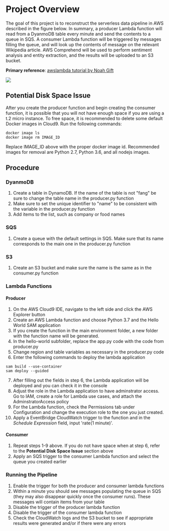 # Project Overview
The goal of this project is to reconstruct the serverless data pipeline in AWS described in the figure below. In summary, a producer Lambda function will read from a DyanmoDB table every minute and send the contents to a queue in SQS. A consumer Lambda function will be triggered by messages filling the queue, and will look up the contents of message on the relevant Wikipedia article. AWS Comprehend will be used to perform sentiment analysis and entity extraction, and the results will be uploaded to an S3 bucket. 

**Primary reference**: [awslambda tutorial by Noah Gift](https://github.com/noahgift/awslambda)

![](https://camo.githubusercontent.com/bb29cd924f9eb66730bbf7b0ed069a6ae03d2f1a/68747470733a2f2f757365722d696d616765732e67697468756275736572636f6e74656e742e636f6d2f35383739322f35353335343438332d62616537616638302d353437612d313165392d393930392d6135363231323531303635622e706e67)

## Potential Disk Space Issue
After you create the producer function and begin creating the consumer function, it is possible that you will not have enough space if you are using a t.2 micro instance. To free space, it is recommended to delete some default Docker images in Cloud9. Run the following commands:

```
docker image ls
docker image rm IMAGE_ID 
```
Replace IMAGE_ID above with the proper docker image id. Recommended images for removal are Python 2.7, Python 3.6, and all nodejs images. 

## Procedure
### DyanmoDB
1. Create a table in DynamoDB. If the name of the table is not "fang" be sure to change the table name in the producer.py function
2. Make sure to set the unique identifier to "name" to be consistent with the variable in the producer.py function
3. Add items to the list, such as company or food names

### SQS
1. Create a queue with the default settings in SQS. Make sure that its name corresponds to the main one in the producer.py function

### S3
1. Create an S3 bucket and make sure the name is the same as in the consumer.py function

### Lambda Functions
#### Producer
1. On the AWS Cloud9 IDE, navigate to the left side and click the AWS Explorer button
2. Create an AWS Lambda function and choose Python 3.7 and the Hello World SAM application
3. If you create the function in the main environment folder, a new folder with the function name will be generated. 
4. In the hello-world subfolder, replace the app.py code with the code from producer.py
5. Change region and table variables as necessary in the producer.py code
6. Enter the following commands to deploy the lambda application
```
sam build --use-container
sam deploy --guided
```
7. After filling out the fields in step 6, the Lambda application will be deployed and you can check it in the console
8. Adjust the role in the Lambda application to have adminstrator access. Go to IAM, create a role for Lambda use cases, and attach the AdminstratorAccess policy
9. For the Lambda function, check the Permissions tab under Configuration and change the execution role to the one you just created.
10. Apply a EventBridge CloudWatch trigger to the function and in the *Schedule Expression* field, input 'rate(1 minute)'.

#### Consumer
1. Repeat steps 1-9 above. If you do not have space when at step 6, refer to the **Potential Disk Space Issue** section above
2. Apply an SQS trigger to the consumer Lambda function and select the queue you created earlier

### Running the Pipeline
1. Enable the trigger for both the producer and consumer lambda functions
2. Within a minute you should see messages populating the queue in SQS (they may also disappear quickly once the consumer runs). These messages will contain items from your table
3. Disable the trigger of the producer lambda function
4. Disable the trigger of the consumer lambda function
5. Check the CloudWatch logs and the S3 bucket to see if appropriate results were generated and/or if there were any errors
